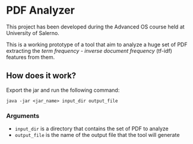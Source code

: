 # PDF Analyzer

This project has been developed during the Advanced OS course held at University of Salerno.

This is a working prototype of a tool that aim to analyze a huge set of PDF extracting the *term frequency - inverse document frequency* (tf-idf) features from them.


## How does it work?

Export the jar and run the following command:

`java -jar <jar_name> input_dir output_file`

### Arguments

* `input_dir` is a directory that contains the set of PDF to analyze
* `output_file` is the name of the output file that the tool will generate


